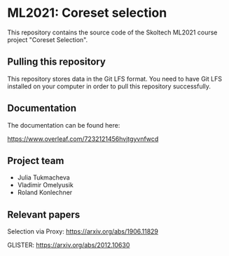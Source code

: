 # ML2021: Coreset selection

This repository contains the source code of the Skoltech ML2021 course project "Coreset Selection".

## Pulling this repository

This repository stores data in the Git LFS format. You need to have Git LFS installed on your computer in order to pull this repository successfully.

## Documentation
The documentation can be found here:

https://www.overleaf.com/7232121456hvjtgyvnfwcd

## Project team
- Julia Tukmacheva
- Vladimir Omelyusik
- Roland Konlechner

## Relevant papers
Selection via Proxy: https://arxiv.org/abs/1906.11829

GLISTER: https://arxiv.org/abs/2012.10630
